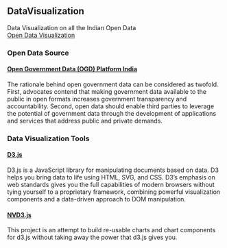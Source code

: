 ## DataVisualization
Data Visualization on all the Indian Open Data
<br>
[Open Data Visualization](http://maheshkkumar.github.io/DataVisualization/index.html)

### Open Data Source

#### [Open Government Data (OGD) Platform India](https://data.gov.in/)
The rationale behind open government data can be considered as twofold. First, advocates contend that making government data available to the public in open formats increases government transparency and accountability. Second, open data should enable third parties to leverage the potential of government data through the development of applications and services that address public and private demands.

### Data Visualization Tools

#### [D3.js](http://d3js.org/) 
D3.js is a JavaScript library for manipulating documents based on data. D3 helps you bring data to life using HTML, SVG, and CSS. D3’s emphasis on web standards gives you the full capabilities of modern browsers without tying yourself to a proprietary framework, combining powerful visualization components and a data-driven approach to DOM manipulation.

#### [NVD3.js](http://nvd3.org/)

This project is an attempt to build re-usable charts and chart components for d3.js without taking away the power that d3.js gives you.
